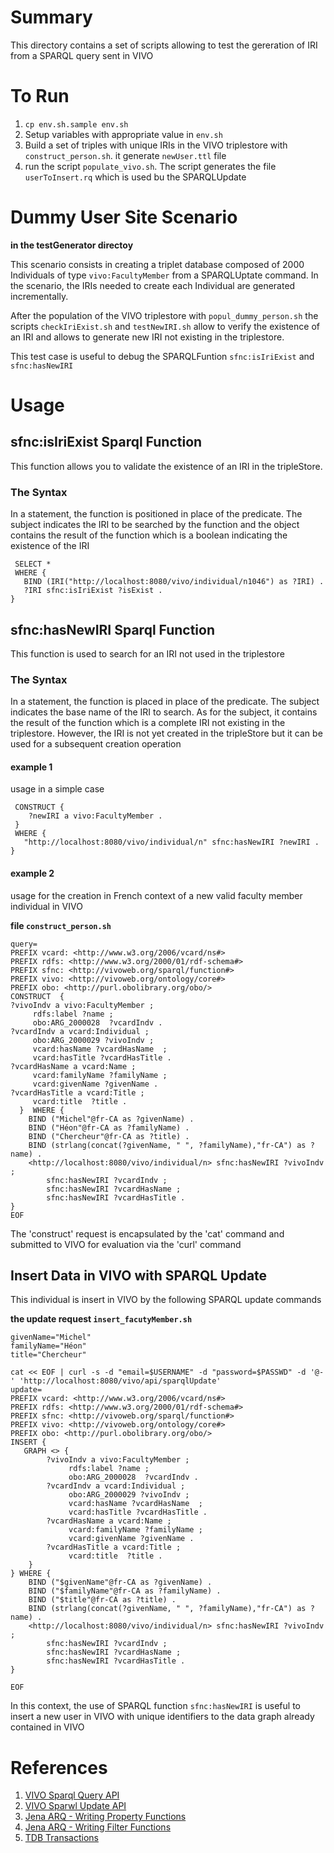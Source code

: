 # Summary
This directory contains a set of scripts allowing to test the gereration of IRI from a SPARQL query sent in VIVO

# To Run
1. `cp env.sh.sample env.sh`
2. Setup variables with appropriate value in `env.sh`
3. Build a set of triples with unique IRIs in the VIVO triplestore with `construct_person.sh`. it generate `newUser.ttl` file
3. run the script `populate_vivo.sh`. The script generates the file  `userToInsert.rq` which is used bu the SPARQLUpdate

# Dummy User Site Scenario
**in the testGenerator directoy**

This scenario consists in creating a triplet database composed of 2000 Individuals of type `vivo:FacultyMember` from a SPARQLUptate command. In the scenario, the IRIs needed to create each Individual are generated incrementally. 

After the population of the VIVO triplestore with `popul_dummy_person.sh` the scripts `checkIriExist.sh` and `testNewIRI.sh` allow to verify the existence of an IRI and allows to generate new IRI not existing in the triplestore.

This test case is useful to debug the SPARQLFuntion `sfnc:isIriExist` and `sfnc:hasNewIRI`

# Usage

## sfnc:isIriExist Sparql Function

This function allows you to validate the existence of an IRI in the tripleStore. 

### The Syntax 

In a statement, the function is positioned in place of the predicate. The subject indicates the IRI to be searched by the function and the object contains the result of the function which is a boolean indicating the existence of the IRI

```PREFIX sfnc: <http://vivoweb.org/sparql/function#>
 SELECT * 
 WHERE {
   BIND (IRI("http://localhost:8080/vivo/individual/n1046") as ?IRI) .
   ?IRI sfnc:isIriExist ?isExist .
}
```


## sfnc:hasNewIRI Sparql Function

This function is used to search for an IRI not used in the triplestore

### The Syntax 

In a statement, the function is placed in place of the predicate. The subject indicates the base name of the IRI to search. As for the subject, it contains the result of the function which is a complete IRI not existing in the triplestore. However, the IRI is not yet created in the tripleStore but it can be used for a subsequent creation operation

#### example 1

usage in a simple case

```PREFIX sfnc: <http://vivoweb.org/sparql/function#>
 CONSTRUCT {
    ?newIRI a vivo:FacultyMember .
 } 
 WHERE {
   "http://localhost:8080/vivo/individual/n" sfnc:hasNewIRI ?newIRI .
}
```


#### example 2 

usage for the creation in French context of a new valid faculty member individual in VIVO

**file `construct_person.sh`**
```cat << EOF | curl -d "email=$USERNAME" -d "password=$PASSWD" -d @-  -H 'Accept: text/n3' 'http://localhost:8080/vivo/api/sparqlQuery'
query=
PREFIX vcard: <http://www.w3.org/2006/vcard/ns#> 
PREFIX rdfs: <http://www.w3.org/2000/01/rdf-schema#> 
PREFIX sfnc: <http://vivoweb.org/sparql/function#> 
PREFIX vivo: <http://vivoweb.org/ontology/core#> 
PREFIX obo: <http://purl.obolibrary.org/obo/> 
CONSTRUCT  { 
?vivoIndv a vivo:FacultyMember ; 
     rdfs:label ?name ; 
     obo:ARG_2000028  ?vcardIndv . 
?vcardIndv a vcard:Individual ; 
     obo:ARG_2000029 ?vivoIndv ; 
     vcard:hasName ?vcardHasName  ; 
     vcard:hasTitle ?vcardHasTitle . 
?vcardHasName a vcard:Name ; 
     vcard:familyName ?familyName ; 
     vcard:givenName ?givenName .     
?vcardHasTitle a vcard:Title ; 
     vcard:title  ?title . 
  }  WHERE { 
    BIND ("Michel"@fr-CA as ?givenName) . 
    BIND ("Héon"@fr-CA as ?familyName) . 
    BIND ("Chercheur"@fr-CA as ?title) . 
    BIND (strlang(concat(?givenName, " ", ?familyName),"fr-CA") as ?name) . 
    <http://localhost:8080/vivo/individual/n> sfnc:hasNewIRI ?vivoIndv ; 
        sfnc:hasNewIRI ?vcardIndv ; 
        sfnc:hasNewIRI ?vcardHasName ; 
        sfnc:hasNewIRI ?vcardHasTitle .   
} 
EOF
```

The 'construct' request is encapsulated by the 'cat' command and submitted to VIVO for evaluation via the 'curl' command

## Insert Data in VIVO with SPARQL Update

This individual is insert in VIVO by the following SPARQL update commands

**the update request `insert_facutyMember.sh`**

```
givenName="Michel"
familyName="Héon"
title="Chercheur"

cat << EOF | curl -s -d "email=$USERNAME" -d "password=$PASSWD" -d '@-' 'http://localhost:8080/vivo/api/sparqlUpdate'
update=
PREFIX vcard: <http://www.w3.org/2006/vcard/ns#> 
PREFIX rdfs: <http://www.w3.org/2000/01/rdf-schema#> 
PREFIX sfnc: <http://vivoweb.org/sparql/function#> 
PREFIX vivo: <http://vivoweb.org/ontology/core#> 
PREFIX obo: <http://purl.obolibrary.org/obo/> 
INSERT {
   GRAPH <> {
        ?vivoIndv a vivo:FacultyMember ; 
             rdfs:label ?name ; 
             obo:ARG_2000028  ?vcardIndv . 
        ?vcardIndv a vcard:Individual ; 
             obo:ARG_2000029 ?vivoIndv ; 
             vcard:hasName ?vcardHasName  ; 
             vcard:hasTitle ?vcardHasTitle . 
        ?vcardHasName a vcard:Name ; 
             vcard:familyName ?familyName ; 
             vcard:givenName ?givenName .     
        ?vcardHasTitle a vcard:Title ; 
             vcard:title  ?title . 
    } 
} WHERE { 
    BIND ("$givenName"@fr-CA as ?givenName) . 
    BIND ("$familyName"@fr-CA as ?familyName) . 
    BIND ("$title"@fr-CA as ?title) . 
    BIND (strlang(concat(?givenName, " ", ?familyName),"fr-CA") as ?name) . 
    <http://localhost:8080/vivo/individual/n> sfnc:hasNewIRI ?vivoIndv ; 
        sfnc:hasNewIRI ?vcardIndv ; 
        sfnc:hasNewIRI ?vcardHasName ; 
        sfnc:hasNewIRI ?vcardHasTitle .   
} 

EOF
```

In this context, the use of SPARQL function `sfnc:hasNewIRI` is useful to insert a new user in VIVO with unique identifiers to the data graph already contained in VIVO

# References
1. [VIVO Sparql Query API](https://wiki.lyrasis.org/display/VIVODOC111x/SPARQL+Query+API)  
2. [VIVO Sparwl Update API](https://wiki.lyrasis.org/display/VIVODOC111x/SPARQL+Update+API)
3. [Jena ARQ - Writing Property Functions](https://jena.apache.org/documentation/query/writing_propfuncs.html)
4. [Jena ARQ - Writing Filter Functions](https://jena.apache.org/documentation/query/writing_functions.html)
5. [TDB Transactions](https://jena.apache.org/documentation/tdb/tdb_transactions.html)

